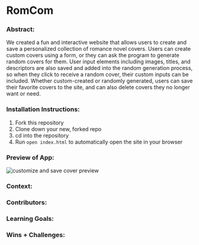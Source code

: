 # RomCom  

### Abstract:
[//]: <> (Briefly describe what you built and its features. What problem is the app solving? How does this application solve that problem?)
We created a fun and interactive website that allows users to create and save a personalized collection of romance novel covers. Users can create custom covers using a form, or they can ask the program to generate random covers for them. User input elements including images, titles, and descriptors are also saved and added into the random generation process, so when they click to receive a random cover, their custom inputs can be included. Whether custom-created or randomly generated, users can save their favorite covers to the site, and can also delete covers they no longer want or need.

### Installation Instructions:
[//]: <> (What steps does a person have to take to get your app cloned down and running?)
1. Fork this repository
2. Clone down your new, forked repo
3. cd into the repository
4. Run `open index.html` to automatically open the site in your browser

### Preview of App:
[//]: <> (Provide ONE gif or screenshot of your application - choose the "coolest" piece of functionality to show off.)
![customize and save cover preview](https://i.imgur.com/tZOKf1u.gif)

### Context:
[//]: <> (Give some context for the project here. How long did you have to work on it? How far into the Turing program are you?)

### Contributors:
[//]: <> (Who worked on this application? Link to their GitHubs.)

### Learning Goals:
[//]: <> (What were the learning goals of this project? What tech did you work with?)

### Wins + Challenges:
[//]: <> (What are 2-3 wins you have from this project? What were some challenges you faced - and how did you get over them?)
